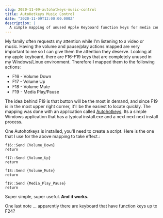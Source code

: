 ```yaml
---
slug: 2020-11-09-autohotkeys-music-control
title: AutoHotkeys Music Control
date: "2020-11-09T12:00:00.000Z"
description: |
  A simple mapping of unused Apple Keyboard function keys for media control in Windows.
---
```


My family often requests my attention while I'm listening to a video or music. Having the volume and pause/play actions mapped are very important to me so I can give them the attention they deserve. Looking at my apple keyboard, there are F16-F19 keys that are completely unused in my Windows/Linux environment. Therefore I mapped them to the following actions:

<!--truncate-->

- F16 - Volume Down
- F17 - Volume Up
- F18 - Volume Mute
- F19 - Media Play/Pause

The idea behind F19 is that button will be the most in demand, and since F19 is in the most upper right corner, it'll be the easiest to locate quickly. The mapping was done with an application called [Autohotkeys](https://download.cnet.com/AutoHotkey/3000-2084_4-10279446.html). Its a simple Windows application that has a typical install.exe and a next next next install process.

One Autohotkeys is installed, you'll need to create a script. Here is the one that I use for the above mapping to take effect.:

```
f16::Send {Volume_Down}
return

f17::Send {Volume_Up}
return

f18::Send {Volume_Mute}
return

f19::Send {Media_Play_Pause}
return
```

Super simple, super useful. **And it works.**

One last note ... apparently there are keyboard that have function keys up to F24?
